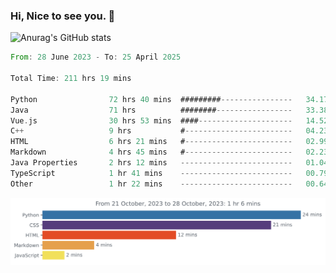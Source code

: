 ### Hi, Nice to see you. 👋

<!--
**EtherFin/EtherFin** is a ✨ _special_ ✨ repository because its `README.md` (this file) appears on your GitHub profile.

Here are some ideas to get you started:

- 🔭 I’m currently working on ...
- 🌱 I’m currently learning ...
- 👯 I’m looking to collaborate on ...
- 🤔 I’m looking for help with ...
- 💬 Ask me about ...
- 📫 How to reach me: ...
- 😄 Pronouns: ...
- ⚡ Fun fact: ...
-->


![Anurag's GitHub stats](https://github-readme-stats.vercel.app/api?username=EtherFin&bg_color=30,e96443,e97f43,e99943,e9b443,e9ce43,e9e843,d3e943,bee943,a9e943,94e943&title_color=fff&text_color=000&show_icons=true&icon_color=000)


<!--START_SECTION:waka-->

```rust
From: 28 June 2023 - To: 25 April 2025

Total Time: 211 hrs 19 mins

Python                72 hrs 40 mins  #########----------------   34.17 %
Java                  71 hrs          ########-----------------   33.38 %
Vue.js                30 hrs 53 mins  ####---------------------   14.52 %
C++                   9 hrs           #------------------------   04.23 %
HTML                  6 hrs 21 mins   #------------------------   02.99 %
Markdown              4 hrs 45 mins   #------------------------   02.23 %
Java Properties       2 hrs 12 mins   -------------------------   01.04 %
TypeScript            1 hr 41 mins    -------------------------   00.79 %
Other                 1 hr 22 mins    -------------------------   00.64 %
```

<!--END_SECTION:waka-->

<img
  src="https://github.com/EtherFin/EtherFin/blob/master/images/stat.svg"
  alt="Work Dashboard"
/>

